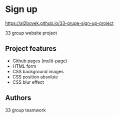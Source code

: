 # Sign up<br>
https://al2bovek.github.io/33-grupe-sign-up-project <br>

33 group website project

## Project features

-   Github pages (multi-page)
-   HTML form
-   CSS background images
-   CSS position absolute
-   CSS blur effect

## Authors

33 group teamwork
